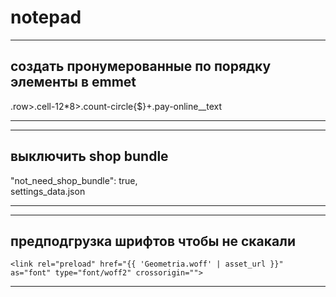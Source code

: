 # notepad

***
создать пронумерованные по порядку элементы в emmet
-----------------------------------
.row>.cell-12*8>.count-circle{$}+.pay-online__text 
***

***
выключить shop bundle 
-----------------------------------
"not_need_shop_bundle": true,  
settings_data.json  
***

***
предподгрузка шрифтов чтобы не скакали 
-----------------------------------
```
<link rel="preload" href="{{ 'Geometria.woff' | asset_url }}" as="font" type="font/woff2" crossorigin="">  
```
***

